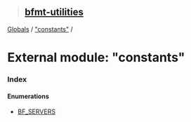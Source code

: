 > ## [bfmt-utilities](../README.md)

[Globals](../globals.md) / ["constants"](_constants_.md) /

# External module: "constants"

### Index

#### Enumerations

* [BF_SERVERS](../enums/_constants_.bf_servers.md)